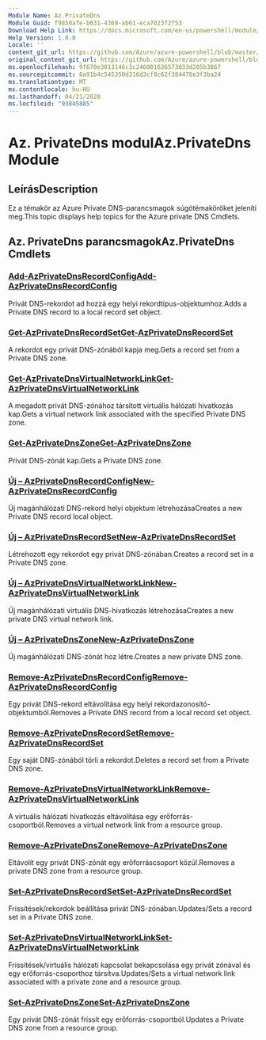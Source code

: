 ```yaml
---
Module Name: Az.PrivateDns
Module Guid: f9850afe-b631-4369-ab61-eca7023f2f53
Download Help Link: https://docs.microsoft.com/en-us/powershell/module/az.privatedns
Help Version: 1.0.0
Locale: ''
content_git_url: https://github.com/Azure/azure-powershell/blob/master/src/PrivateDns/PrivateDns/help/Az.PrivateDNS.md
original_content_git_url: https://github.com/Azure/azure-powershell/blob/master/src/PrivateDns/PrivateDns/help/Az.PrivateDNS.md
ms.openlocfilehash: 9f670e3013146c3c246001636573033d205b3867
ms.sourcegitcommit: 6a91b4c545350d316d3cf8c62f384478e3f3ba24
ms.translationtype: MT
ms.contentlocale: hu-HU
ms.lasthandoff: 04/21/2020
ms.locfileid: "93845885"
---
```

# <span data-ttu-id="6b6bd-101">Az. PrivateDns modul</span><span class="sxs-lookup"><span data-stu-id="6b6bd-101">Az.PrivateDns Module</span></span>
## <span data-ttu-id="6b6bd-102">Leírás</span><span class="sxs-lookup"><span data-stu-id="6b6bd-102">Description</span></span>
<span data-ttu-id="6b6bd-103">Ez a témakör az Azure Private DNS-parancsmagok súgótémaköröket jeleníti meg.</span><span class="sxs-lookup"><span data-stu-id="6b6bd-103">This topic displays help topics for the Azure private DNS Cmdlets.</span></span>

## <span data-ttu-id="6b6bd-104">Az. PrivateDns parancsmagok</span><span class="sxs-lookup"><span data-stu-id="6b6bd-104">Az.PrivateDns Cmdlets</span></span>
### [<span data-ttu-id="6b6bd-105">Add-AzPrivateDnsRecordConfig</span><span class="sxs-lookup"><span data-stu-id="6b6bd-105">Add-AzPrivateDnsRecordConfig</span></span>](Add-AzPrivateDnsRecordConfig.md)
<span data-ttu-id="6b6bd-106">Privát DNS-rekordot ad hozzá egy helyi rekordtípus-objektumhoz.</span><span class="sxs-lookup"><span data-stu-id="6b6bd-106">Adds a Private DNS record to a local record set object.</span></span>

### [<span data-ttu-id="6b6bd-107">Get-AzPrivateDnsRecordSet</span><span class="sxs-lookup"><span data-stu-id="6b6bd-107">Get-AzPrivateDnsRecordSet</span></span>](Get-AzPrivateDnsRecordSet.md)
<span data-ttu-id="6b6bd-108">A rekordot egy privát DNS-zónából kapja meg.</span><span class="sxs-lookup"><span data-stu-id="6b6bd-108">Gets a record set from a Private DNS zone.</span></span>

### [<span data-ttu-id="6b6bd-109">Get-AzPrivateDnsVirtualNetworkLink</span><span class="sxs-lookup"><span data-stu-id="6b6bd-109">Get-AzPrivateDnsVirtualNetworkLink</span></span>](Get-AzPrivateDnsVirtualNetworkLink.md)
<span data-ttu-id="6b6bd-110">A megadott privát DNS-zónához társított virtuális hálózati hivatkozás kap.</span><span class="sxs-lookup"><span data-stu-id="6b6bd-110">Gets a virtual network link associated with the specified Private DNS zone.</span></span>

### [<span data-ttu-id="6b6bd-111">Get-AzPrivateDnsZone</span><span class="sxs-lookup"><span data-stu-id="6b6bd-111">Get-AzPrivateDnsZone</span></span>](Get-AzPrivateDnsZone.md)
<span data-ttu-id="6b6bd-112">Privát DNS-zónát kap.</span><span class="sxs-lookup"><span data-stu-id="6b6bd-112">Gets a Private DNS zone.</span></span>

### [<span data-ttu-id="6b6bd-113">Új – AzPrivateDnsRecordConfig</span><span class="sxs-lookup"><span data-stu-id="6b6bd-113">New-AzPrivateDnsRecordConfig</span></span>](New-AzPrivateDnsRecordConfig.md)
<span data-ttu-id="6b6bd-114">Új magánhálózati DNS-rekord helyi objektum létrehozása</span><span class="sxs-lookup"><span data-stu-id="6b6bd-114">Creates a new Private DNS record local object.</span></span>

### [<span data-ttu-id="6b6bd-115">Új – AzPrivateDnsRecordSet</span><span class="sxs-lookup"><span data-stu-id="6b6bd-115">New-AzPrivateDnsRecordSet</span></span>](New-AzPrivateDnsRecordSet.md)
<span data-ttu-id="6b6bd-116">Létrehozott egy rekordot egy privát DNS-zónában.</span><span class="sxs-lookup"><span data-stu-id="6b6bd-116">Creates a record set in a Private DNS zone.</span></span>

### [<span data-ttu-id="6b6bd-117">Új – AzPrivateDnsVirtualNetworkLink</span><span class="sxs-lookup"><span data-stu-id="6b6bd-117">New-AzPrivateDnsVirtualNetworkLink</span></span>](New-AzPrivateDnsVirtualNetworkLink.md)
<span data-ttu-id="6b6bd-118">Új magánhálózati virtuális DNS-hivatkozás létrehozása</span><span class="sxs-lookup"><span data-stu-id="6b6bd-118">Creates a new private DNS virtual network link.</span></span>

### [<span data-ttu-id="6b6bd-119">Új – AzPrivateDnsZone</span><span class="sxs-lookup"><span data-stu-id="6b6bd-119">New-AzPrivateDnsZone</span></span>](New-AzPrivateDnsZone.md)
<span data-ttu-id="6b6bd-120">Új magánhálózati DNS-zónát hoz létre.</span><span class="sxs-lookup"><span data-stu-id="6b6bd-120">Creates a new private DNS zone.</span></span>

### [<span data-ttu-id="6b6bd-121">Remove-AzPrivateDnsRecordConfig</span><span class="sxs-lookup"><span data-stu-id="6b6bd-121">Remove-AzPrivateDnsRecordConfig</span></span>](Remove-AzPrivateDnsRecordConfig.md)
<span data-ttu-id="6b6bd-122">Egy privát DNS-rekord eltávolítása egy helyi rekordazonosító-objektumból.</span><span class="sxs-lookup"><span data-stu-id="6b6bd-122">Removes a Private DNS record from a local record set object.</span></span>

### [<span data-ttu-id="6b6bd-123">Remove-AzPrivateDnsRecordSet</span><span class="sxs-lookup"><span data-stu-id="6b6bd-123">Remove-AzPrivateDnsRecordSet</span></span>](Remove-AzPrivateDnsRecordSet.md)
<span data-ttu-id="6b6bd-124">Egy saját DNS-zónából törli a rekordot.</span><span class="sxs-lookup"><span data-stu-id="6b6bd-124">Deletes a record set from a Private DNS zone.</span></span>

### [<span data-ttu-id="6b6bd-125">Remove-AzPrivateDnsVirtualNetworkLink</span><span class="sxs-lookup"><span data-stu-id="6b6bd-125">Remove-AzPrivateDnsVirtualNetworkLink</span></span>](Remove-AzPrivateDnsVirtualNetworkLink.md)
<span data-ttu-id="6b6bd-126">A virtuális hálózati hivatkozás eltávolítása egy erőforrás-csoportból.</span><span class="sxs-lookup"><span data-stu-id="6b6bd-126">Removes a virtual network link from a resource group.</span></span>

### [<span data-ttu-id="6b6bd-127">Remove-AzPrivateDnsZone</span><span class="sxs-lookup"><span data-stu-id="6b6bd-127">Remove-AzPrivateDnsZone</span></span>](Remove-AzPrivateDnsZone.md)
<span data-ttu-id="6b6bd-128">Eltávolít egy privát DNS-zónát egy erőforráscsoport közül.</span><span class="sxs-lookup"><span data-stu-id="6b6bd-128">Removes a private DNS zone from a resource group.</span></span>

### [<span data-ttu-id="6b6bd-129">Set-AzPrivateDnsRecordSet</span><span class="sxs-lookup"><span data-stu-id="6b6bd-129">Set-AzPrivateDnsRecordSet</span></span>](Set-AzPrivateDnsRecordSet.md)
<span data-ttu-id="6b6bd-130">Frissítések/rekordok beállítása privát DNS-zónában.</span><span class="sxs-lookup"><span data-stu-id="6b6bd-130">Updates/Sets a record set in a Private DNS zone.</span></span>

### [<span data-ttu-id="6b6bd-131">Set-AzPrivateDnsVirtualNetworkLink</span><span class="sxs-lookup"><span data-stu-id="6b6bd-131">Set-AzPrivateDnsVirtualNetworkLink</span></span>](Set-AzPrivateDnsVirtualNetworkLink.md)
<span data-ttu-id="6b6bd-132">Frissítések/virtuális hálózati kapcsolat bekapcsolása egy privát zónával és egy erőforrás-csoporthoz társítva.</span><span class="sxs-lookup"><span data-stu-id="6b6bd-132">Updates/Sets a virtual network link associated with a private zone and a resource group.</span></span>

### [<span data-ttu-id="6b6bd-133">Set-AzPrivateDnsZone</span><span class="sxs-lookup"><span data-stu-id="6b6bd-133">Set-AzPrivateDnsZone</span></span>](Set-AzPrivateDnsZone.md)
<span data-ttu-id="6b6bd-134">Egy privát DNS-zónát frissít egy erőforrás-csoportból.</span><span class="sxs-lookup"><span data-stu-id="6b6bd-134">Updates a Private DNS zone from a resource group.</span></span>

